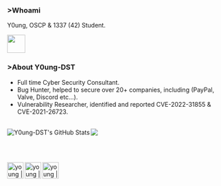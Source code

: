### >Whoami

Y0ung, OSCP & 1337 (42) Student.

<img width="42px" src="https://media.discordapp.net/attachments/635278809741918218/779662771591446558/b.gif">

### >About Y0ung-DST

- Full time Cyber Security Consultant.
- Bug Hunter, helped to secure over 20+ companies, including (PayPal, Valve, Discord etc...).
- Vulnerability Researcher, identified and reported CVE-2022-31855 & CVE-2021-26723.
<br>
<a href="https://github.com/Y0ung-DST">
<img src="https://lanyard-profile-readme.vercel.app/api/633772744483274793"/>
</a>
<img align="left" alt="Y0ung-DST's GitHub Stats" src="https://github-readme-stats.vercel.app/api?username=Y0ung-DST&show_icons=true&theme=chartreuse-dark" />

<br><br>

[<img align="left" alt="young | Twitter" width="38px" src="https://media.discordapp.net/attachments/635278809741918218/965786404942647306/unknown.png" />][twitter]
[<img align="left" alt="young | HTB" width="38px" src="https://media.discordapp.net/attachments/825798322673025084/884091379012206713/RJZMUY81IQLQ.png" />][HTB]
[<img align="left" alt="young | medium" width="38px" src="https://upload.wikimedia.org/wikipedia/commons/thumb/e/ec/Medium_logo_Monogram.svg/1200px-Medium_logo_Monogram.svg.png" />][medium]


[HTB]: https://www.hackthebox.eu/profile/252510
[twitter]: https://twitter.com/Y0ung_MA
[medium]: https://y0ungdst.medium.com
